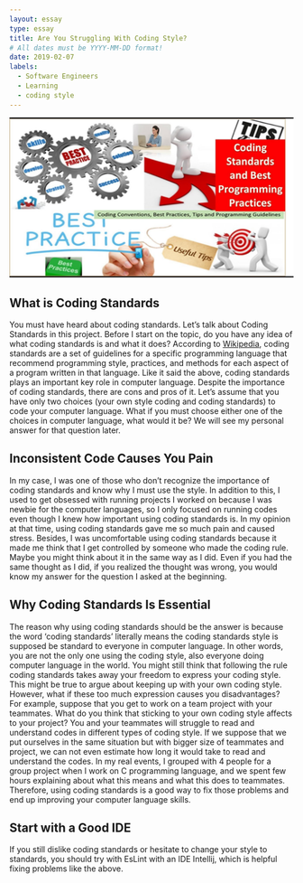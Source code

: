 ```yaml
---
layout: essay
type: essay
title: Are You Struggling With Coding Style?
# All dates must be YYYY-MM-DD format!
date: 2019-02-07
labels:
  - Software Engineers
  - Learning
  - coding style
---
```


<img class="ui medium right floated rounded image" src="../images/coding2.jpg">

## What is Coding Standards

You must have heard about coding standards.  Let’s talk about Coding Standards in this project. 
Before I start on the topic, do you have any idea of what coding standards is and what it does?
According to [Wikipedia](https://en.wikipedia.org/wiki/Coding_conventions), 
coding standards are a set of guidelines for a specific programming language that recommend programming style, practices, 
and methods for each aspect of a program written in that language. 
Like it said the above, coding standards plays an important key role in computer language. 
Despite the importance of coding standards, there are cons and pros of it. 
Let’s assume that you have only two choices (your own style coding and coding standards) to code your computer language.
What if you must choose either one of the choices in computer language, what would it be? 
We will see my personal answer for that question later. 

## Inconsistent Code Causes You Pain

In my case, I was one of those who don’t recognize the importance of coding standards and know why I must use the style. 
In addition to this, I used to get obsessed with running projects I worked on because I was newbie for the computer languages, 
so I only focused on running codes even though I knew how important using coding standards is. 
In my opinion at that time, using coding standards gave me so much pain and caused stress. 
Besides, I was uncomfortable using coding standards because it made me think that I get controlled by someone who made the coding rule.
Maybe you might think about it in the same way as I did. 
Even if you had the same thought as I did, if you realized the thought was wrong, 
you would know my answer for the question I asked at the beginning. 

## Why Coding Standards Is Essential 

The reason why using coding standards should be the answer is 
because the word ‘coding standards’ literally means the coding standards style is supposed be standard to everyone in computer language.
In other words, you are not the only one using the coding style, also everyone doing computer language in the world. 
You might still think that following the rule coding standards takes away your freedom to express your coding style.
This might be true to argue about keeping up with your own coding style. 
However, what if these too much expression causes you disadvantages? 
For example, suppose that you get to work on a team project with your teammates. 
What do you think that sticking to your own coding style affects to your project? 
You and your teammates will struggle to read and understand codes in different types of coding style. 
If we suppose that we put ourselves in the same situation but with bigger size of teammates and project,
we can not even estimate how long it would take to read and understand the codes. 
In my real events, I grouped with 4 people for a group project when I work on C programming language, 
and we spent few hours explaining about what this means and what this does to teammates. 
Therefore, using coding standards is a good way to fix those problems and end up improving your computer language skills. 

## Start with a Good IDE 

If you still dislike coding standards or hesitate to change your style to standards, 
you should try with EsLint with an IDE Intellij, which is helpful fixing problems like the above. 
